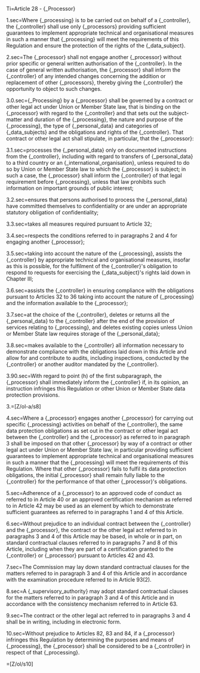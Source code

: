 Ti=Article 28 - {_Processor}

1.sec=Where {_processing} is to be carried out on behalf of a {_controller}, the {_controller} shall use only {_processors} providing sufficient guarantees to implement appropriate technical and organisational measures in such a manner that {_processing} will meet the requirements of this Regulation and ensure the protection of the rights of the {_data_subject}.

2.sec=The {_processor} shall not engage another {_processor} without prior specific or general written authorisation of the {_controller}. In the case of general written authorisation, the {_processor} shall inform the {_controller} of any intended changes concerning the addition or replacement of other {_processors}, thereby giving the {_controller} the opportunity to object to such changes.

3.0.sec={_Processing} by a {_processor} shall be governed by a contract or other legal act under Union or Member State law, that is binding on the {_processor} with regard to the {_controller} and that sets out the subject-matter and duration of the {_processing}, the nature and purpose of the {_processing}, the type of {_personal_data} and categories of {_data_subjects} and the obligations and rights of the {_controller}. That contract or other legal act shall stipulate, in particular, that the {_processor}:

3.1.sec=processes the {_personal_data} only on documented instructions from the {_controller}, including with regard to transfers of {_personal_data} to a third country or an {_international_organisation}, unless required to do so by Union or Member State law to which the {_processor} is subject; in such a case, the {_processor} shall inform the {_controller} of that legal requirement before {_processing}, unless that law prohibits such information on important grounds of public interest;

3.2.sec=ensures that persons authorised to process the {_personal_data} have committed themselves to confidentiality or are under an appropriate statutory obligation of confidentiality;

3.3.sec=takes all measures required pursuant to Article 32;

3.4.sec=respects the conditions referred to in paragraphs 2 and 4 for engaging another {_processor};

3.5.sec=taking into account the nature of the {_processing}, assists the {_controller} by appropriate technical and organisational measures, insofar as this is possible, for the fulfilment of the {_controller}'s obligation to respond to requests for exercising the {_data_subject}'s rights laid down in Chapter III;

3.6.sec=assists the {_controller} in ensuring compliance with the obligations pursuant to Articles 32 to 36 taking into account the nature of {_processing} and the information available to the {_processor};

3.7.sec=at the choice of the {_controller}, deletes or returns all the {_personal_data} to the {_controller} after the end of the provision of services relating to {_processing}, and deletes existing copies unless Union or Member State law requires storage of the {_personal_data};

3.8.sec=makes available to the {_controller} all information necessary to demonstrate compliance with the obligations laid down in this Article and allow for and contribute to audits, including inspections, conducted by the {_controller} or another auditor mandated by the {_controller}.

3.90.sec=With regard to point (h) of the first subparagraph, the {_processor} shall immediately inform the {_controller} if, in its opinion, an instruction infringes this Regulation or other Union or Member State data protection provisions.

3.=[Z/ol-a/s8]

4.sec=Where a {_processor} engages another {_processor} for carrying out specific {_processing} activities on behalf of the {_controller}, the same data protection obligations as set out in the contract or other legal act between the {_controller} and the {_processor} as referred to in paragraph 3 shall be imposed on that other {_processor} by way of a contract or other legal act under Union or Member State law, in particular providing sufficient guarantees to implement appropriate technical and organisational measures in such a manner that the {_processing} will meet the requirements of this Regulation. Where that other {_processor} fails to fulfil its data protection obligations, the initial {_processor} shall remain fully liable to the {_controller} for the performance of that other {_processor}'s obligations.

5.sec=Adherence of a {_processor} to an approved code of conduct as referred to in Article 40 or an approved certification mechanism as referred to in Article 42 may be used as an element by which to demonstrate sufficient guarantees as referred to in paragraphs 1 and 4 of this Article.

6.sec=Without prejudice to an individual contract between the {_controller} and the {_processor}, the contract or the other legal act referred to in paragraphs 3 and 4 of this Article may be based, in whole or in part, on standard contractual clauses referred to in paragraphs 7 and 8 of this Article, including when they are part of a certification granted to the {_controller} or {_processor} pursuant to Articles 42 and 43.

7.sec=The Commission may lay down standard contractual clauses for the matters referred to in paragraph 3 and 4 of this Article and in accordance with the examination procedure referred to in Article 93(2).

8.sec=A {_supervisory_authority} may adopt standard contractual clauses for the matters referred to in paragraph 3 and 4 of this Article and in accordance with the consistency mechanism referred to in Article 63.

9.sec=The contract or the other legal act referred to in paragraphs 3 and 4 shall be in writing, including in electronic form.

10.sec=Without prejudice to Articles 82, 83 and 84, if a {_processor} infringes this Regulation by determining the purposes and means of {_processing}, the {_processor} shall be considered to be a {_controller} in respect of that {_processing}.

=[Z/ol/s10]
